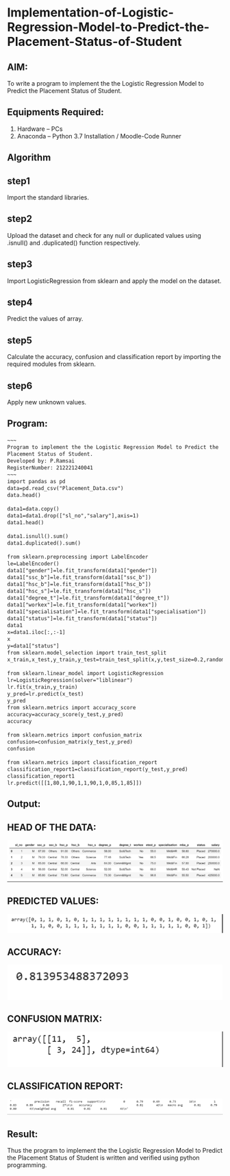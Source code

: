 # Implementation-of-Logistic-Regression-Model-to-Predict-the-Placement-Status-of-Student

## AIM:
To write a program to implement the the Logistic Regression Model to Predict the Placement Status of Student.

## Equipments Required:
1. Hardware – PCs
2. Anaconda – Python 3.7 Installation / Moodle-Code Runner

## Algorithm

## step1
Import the standard libraries.
## step2
Upload the dataset and check for any null or duplicated values using .isnull() and .duplicated() function respectively.
## step3
Import LogisticRegression from sklearn and apply the model on the dataset.
## step4
Predict the values of array.
## step5
Calculate the accuracy, confusion and classification report by importing the required modules from sklearn.
## step6
Apply new unknown values.

## Program:
```
~~~
Program to implement the the Logistic Regression Model to Predict the Placement Status of Student.
Developed by: P.Ramsai
RegisterNumber: 212221240041
~~~
import pandas as pd
data=pd.read_csv("Placement_Data.csv")
data.head()

data1=data.copy()
data1=data1.drop(["sl_no","salary"],axis=1)
data1.head()

data1.isnull().sum()
data1.duplicated().sum()

from sklearn.preprocessing import LabelEncoder
le=LabelEncoder()
data1["gender"]=le.fit_transform(data1["gender"])
data1["ssc_b"]=le.fit_transform(data1["ssc_b"])
data1["hsc_b"]=le.fit_transform(data1["hsc_b"])
data1["hsc_s"]=le.fit_transform(data1["hsc_s"])
data1["degree_t"]=le.fit_transform(data1["degree_t"])
data1["workex"]=le.fit_transform(data1["workex"])
data1["specialisation"]=le.fit_transform(data1["specialisation"])
data1["status"]=le.fit_transform(data1["status"])
data1
x=data1.iloc[:,:-1]
x
y=data1["status"]
from sklearn.model_selection import train_test_split
x_train,x_test,y_train,y_test=train_test_split(x,y,test_size=0.2,random_state=0)

from sklearn.linear_model import LogisticRegression
lr=LogisticRegression(solver="liblinear")
lr.fit(x_train,y_train)
y_pred=lr.predict(x_test)
y_pred
from sklearn.metrics import accuracy_score
accuracy=accuracy_score(y_test,y_pred)
accuracy

from sklearn.metrics import confusion_matrix
confusion=confusion_matrix(y_test,y_pred)
confusion

from sklearn.metrics import classification_report
classification_report1=classification_report(y_test,y_pred)
classification_report1
lr.predict([[1,80,1,90,1,1,90,1,0,85,1,85]])

```
## Output:
## HEAD OF THE DATA:
![github logo](head1.png)
## PREDICTED VALUES:
![github logo](array2.png)
## ACCURACY:
![github logo](float3.png)
## CONFUSION MATRIX:
![github logo](matrix4.png)
## CLASSIFICATION REPORT:
![github logo](last.png)


## Result:
Thus the program to implement the the Logistic Regression Model to Predict the Placement Status of Student is written and verified using python programming.
